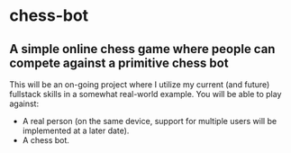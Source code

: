 # chess-bot

## A simple online chess game where people can compete against a primitive chess bot

This will be an on-going project where I utilize my current (and future) fullstack skills in a somewhat real-world example. You will be able to play against:

* A real person (on the same device, support for multiple users will be implemented at a later date).
* A chess bot.